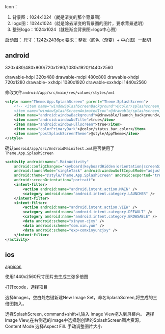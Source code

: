 Icon：
1. 背景图：1024x1024（就是渐变的那个背景图）
2. logo图：1024x1024（就是除去渐变的背景图的图片，要求背景透明）
3. 整张logo：1024x1024（就是渐变背景图+logo中心图）

启动图：
尺寸：1242x2436px
要求：整张（底色（渐变）+ 中心图）一起切


## android
320x480/480x800/720x1280/1080x1920/1440x2560

drawable-hdpi       320x480
drawable-mdpi       480x800
drawable-xhdpi       720x1280
drawable- xxhdpi      1080x1920
drawable-xxxhdpi       1440x2560

修改文件`android/app/src/main/res/values/styles/xml`
```xml
<style name="Theme.App.SplashScreen" parent="Theme.SplashScreen">
    <!-- <item name="windowSplashScreenBackground">@color/splashscreen_background</item>
    <item name="windowSplashScreenAnimatedIcon">@drawable/splashscreen_logo</item> -->
    <item name="android:windowBackground">@drawable/launch_background</item>
    <item name="android:windowNoTitle">true</item>
    <item name="android:windowFullscreen">true</item>
    <item name="colorPrimaryDark">@color/status_bar_color</item>
    <item name="postSplashScreenTheme">@style/AppTheme</item>
</style>
```

确认`android/app/src/AndroidMainifest.xml`是否使用了`Theme.App.SplashScreen`
```xml
<activity android:name=".MainActivity"
    android:configChanges="keyboard|keyboardHidden|orientation|screenSize|screenLayout|uiMode|locale|layoutDirection"
    android:launchMode="singleTask" android:windowSoftInputMode="adjustResize"
    android:theme="@style/Theme.App.SplashScreen" android:exported="true"
    android:screenOrientation="portrait">
    <intent-filter>
        <action android:name="android.intent.action.MAIN" />
        <category android:name="android.intent.category.LAUNCHER" />
    </intent-filter>
    <intent-filter>
        <action android:name="android.intent.action.VIEW" />
        <category android:name="android.intent.category.DEFAULT" />
        <category android:name="android.intent.category.BROWSABLE" />
        <data android:scheme="xinyun-cjxy" />
        <data android:scheme="com.xin.yun" />
        <data android:scheme="exp+comxinyuncjxy" />
    </intent-filter>
</activity>
```


## ios
[appicon](https://www.appicon.co/#image-sets)

使用1440x2560尺寸图片去生成三张多倍图

打开xcode，选择项目

选择Images，空白处右键新建New Image Set，命名SplashScreen,将生成的三倍图拖入。

选择SplashScreen, command+shift+l,输入 Image View拖入到屏幕内。
选择Image View,在右侧选的Image中选择刚创建的SplashScreen图片资源。
Content Mode 选择Aspect Fill.
手动调整图片大小

